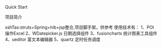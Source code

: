 Quick Start

项目简介

sshTax:struts+Spring+hib+jsp整合,项目脚手架，供参考
使用技术有：
1、POI 操作Excel
2、WDatepicker.js 日期选择组件
3、fusioncharts 统计图表工具组件
4、ueditor 富文本编辑器
5、quartz 定时任务调度


